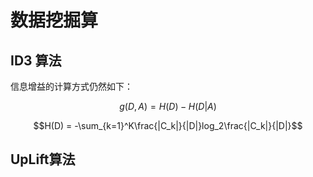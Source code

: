 
# 数据挖掘算

## ID3 算法

信息增益的计算方式仍然如下：

$$g(D, A) = H(D) - H(D|A)$$

$$H(D) = -\sum_{k=1}^K\frac{|C_k|}{|D|}log_2\frac{|C_k|}{|D|}$$

## UpLift算法

